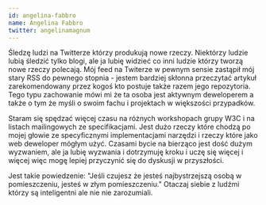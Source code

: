 ```yaml
---
id: angelina-fabbro
name: Angelina Fabbro
twitter: angelinamagnum
---
```


Śledzę ludzi na Twitterze którzy produkują nowe rzeczy. Niektórzy ludzie lubią śledzić tylko blogi, ale ja lubię widzieć co inni ludzie którzy tworzą nowe rzeczy polecają. Mój feed na Twiterze w pewnym sensie zastąpił mój stary RSS do pewnego stopnia - jestem bardziej skłonna przeczytać artykuł zarekomendowany przez kogoś kto postuje także razem jego repozytoria. Tego typu zachowanie mówi mi że ta osoba jest aktywnym deweloperem a także o tym że myśli o swoim fachu i projektach w większości przypadków.

Staram się spędzać więcej czasu na różnych workshopach grupy W3C i na listach mailingowych ze specifikacjami. Jest dużo rzeczy które chodzą po mojej głowie ze specyficznymi implementacjami narzędzi i rzeczy które jako web deweloper mógłym użyć.
Czasami bycie na bierząco jest dość dużym wyzwaniem, ale ja lubię wyzwania i dotrzymuję kroku i uczę się więcej i więcej więc mogę lepiej przyczynić się do dyskusji w przyszłości.

Jest takie powiedzenie: "Jeśli czujesz że jesteś najbystrzejszą osobą w pomieszczeniu, jesteś w złym pomieszczeniu."
Otaczaj siebie z ludźmi którzy są inteligentni ale nie nie zarozumiali.